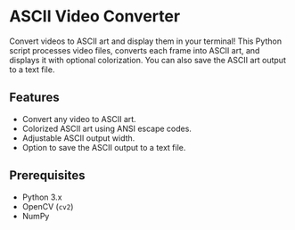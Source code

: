 # ASCII Video Converter

Convert videos to ASCII art and display them in your terminal! This Python script processes video files, converts each frame into ASCII art, and displays it with optional colorization. You can also save the ASCII art output to a text file.

## Features

- Convert any video to ASCII art.
- Colorized ASCII art using ANSI escape codes.
- Adjustable ASCII output width.
- Option to save the ASCII output to a text file.

## Prerequisites

- Python 3.x
- OpenCV (`cv2`)
- NumPy




